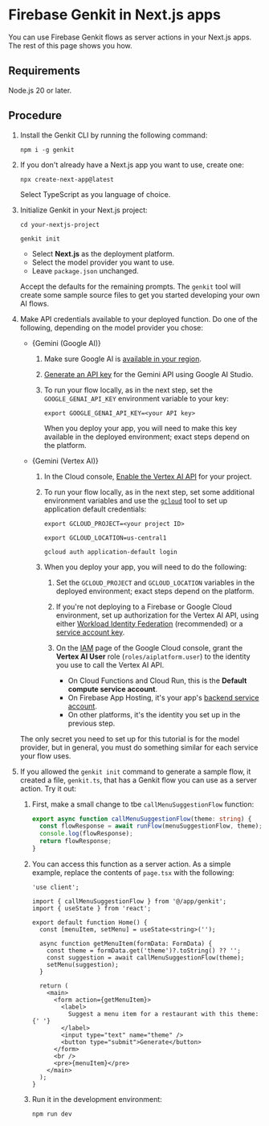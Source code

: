 # Firebase Genkit in Next.js apps

You can use Firebase Genkit flows as server actions in your Next.js apps.
The rest of this page shows you how.

## Requirements

Node.js 20 or later.

## Procedure

1.  Install the Genkit CLI by running the following command:

    ```posix-terminal
    npm i -g genkit
    ```

1.  If you don't already have a Next.js app you want to use, create one:

    ```posix-terminal
    npx create-next-app@latest
    ```

    Select TypeScript as you language of choice.

1.  Initialize Genkit in your Next.js project:

    ```posix-terminal
    cd your-nextjs-project

    genkit init
    ```

    - Select **Next.js** as the deployment platform.
    - Select the model provider you want to use.
    - Leave `package.json` unchanged.

    Accept the defaults for the remaining prompts. The `genkit` tool will create
    some sample source files to get you started developing your own AI flows.

1.  Make API credentials available to your deployed function. Do one of the
    following, depending on the model provider you chose:

    - {Gemini (Google AI)}

      1.  Make sure Google AI is
          [available in your region](https://ai.google.dev/available_regions).

      1.  [Generate an API key](https://aistudio.google.com/app/apikey) for the
          Gemini API using Google AI Studio.

      1.  To run your flow locally, as in the next
          step, set the `GOOGLE_GENAI_API_KEY` environment variable to your key:

          ```posix-terminal
          export GOOGLE_GENAI_API_KEY=<your API key>
          ```

          When you deploy your app, you will need to make this key available in
          the deployed environment; exact steps depend on the platform.

    - {Gemini (Vertex AI)}

      1.  In the Cloud console,
          [Enable the Vertex AI API](https://console.cloud.google.com/apis/library/aiplatform.googleapis.com?project=_)
          for your project.

      1.  To run your flow locally, as in the next
          step, set some additional environment variables and use the
          [`gcloud`](https://cloud.google.com/sdk/gcloud) tool to set up
          application default credentials:

          ```posix-terminal
          export GCLOUD_PROJECT=<your project ID>

          export GCLOUD_LOCATION=us-central1

          gcloud auth application-default login
          ```

      1.  When you deploy your app, you will need to do the following:

          1.  Set the `GCLOUD_PROJECT` and `GCLOUD_LOCATION` variables in the
              deployed environment; exact steps depend on the platform.

          1.  If you're not deploying to a Firebase or Google Cloud environment,
              set up authorization for the Vertex AI API, using either
              [Workload Identity Federation](https://cloud.google.com/iam/docs/workload-identity-federation)
              (recommended) or a [service account key](https://cloud.google.com/iam/docs/service-account-creds#key-types).

          1.  On the [IAM](https://console.cloud.google.com/iam-admin/iam?project=_)
              page of the Google Cloud console, grant the **Vertex AI User**
              role (`roles/aiplatform.user`) to the identity you use to call the
              Vertex AI API.

              - On Cloud Functions and Cloud Run, this is the
                **Default compute service account**.
              - On Firebase App Hosting, it's your app's
                [backend service account](https://firebase.google.com/docs/app-hosting/about-app-hosting#service-account).
              - On other platforms, it's the identity you set up in the previous
                step.

    The only secret you need to set up for this tutorial is for the model
    provider, but in general, you must do something similar for each service
    your flow uses.

1.  If you allowed the `genkit init` command to generate a sample flow, it
    created a file, `genkit.ts`, that has a Genkit flow you can use as a server
    action. Try it out:

    1.  First, make a small change to tbe `callMenuSuggestionFlow` function:

        ```ts
        export async function callMenuSuggestionFlow(theme: string) {
          const flowResponse = await runFlow(menuSuggestionFlow, theme);
          console.log(flowResponse);
          return flowResponse;
        }
        ```

    1.  You can access this function as a server action. As a simple example,
        replace the contents of `page.tsx` with the following:

        ```tsx
        'use client';

        import { callMenuSuggestionFlow } from '@/app/genkit';
        import { useState } from 'react';

        export default function Home() {
          const [menuItem, setMenu] = useState<string>('');

          async function getMenuItem(formData: FormData) {
            const theme = formData.get('theme')?.toString() ?? '';
            const suggestion = await callMenuSuggestionFlow(theme);
            setMenu(suggestion);
          }

          return (
            <main>
              <form action={getMenuItem}>
                <label>
                  Suggest a menu item for a restaurant with this theme:{' '}
                </label>
                <input type="text" name="theme" />
                <button type="submit">Generate</button>
              </form>
              <br />
              <pre>{menuItem}</pre>
            </main>
          );
        }
        ```

    1.  Run it in the development environment:

        ```posix-terminal
        npm run dev
        ```
